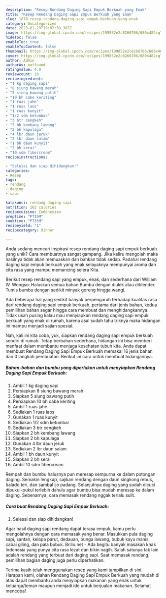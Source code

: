 ```yaml
---
description: "Resep Rendang Daging Sapi Empuk Berkuah yang Enak"
title: "Resep Rendang Daging Sapi Empuk Berkuah yang Enak"
slug: 1870-resep-rendang-daging-sapi-empuk-berkuah-yang-enak
category: Uncategorized
date: 2023-01-23T19:07:39.387Z
image: https://img-global.cpcdn.com/recipes/199852e2c8266706/680x482cq70/rendang-daging-sapi-empuk-berkuah-foto-resep-utama.jpg
hideToc: false
enableToc: true
enableTocContent: false
thumbnail: https://img-global.cpcdn.com/recipes/199852e2c8266706/680x482cq70/rendang-daging-sapi-empuk-berkuah-foto-resep-utama.jpg
cover: https://img-global.cpcdn.com/recipes/199852e2c8266706/680x482cq70/rendang-daging-sapi-empuk-berkuah-foto-resep-utama.jpg
author: Admin
authorAv: notfound
ratingvalue: 4.9
reviewcount: 10
recipeingredient:
- "1 kg daging sapi"
- "8 siung bawang merah"
- "5 siung bawang putih"
- "10 bh cabe keriting"
- "1 ruas jahe"
- "1 ruas laos"
- "1 ruas kunyit"
- "1/2 sdm ketumbar"
- "3 btr cengkeh"
- "2 bh kembang lawang"
- "2 bh kapulaga"
- "4 lbr daun jeruk"
- "2 lbr daun salam"
- "1 bh daun kunyit"
- "2 bh serai"
- "10 sdm fibercream"
recipeinstructions:

- "Selesai dan siap dihidangkan!"
categories:
- Resep
tags:
- rendang
- daging
- sapi

katakunci: rendang daging sapi 
nutrition: 163 calories
recipecuisine: Indonesian
preptime: "PT19M"
cooktime: "PT35M"
recipeyield: "1"
recipecategory: Dinner

---
```





Anda sedang mencari inspirasi resep rendang daging sapi empuk berkuah yang unik? Cara membuatnya sangat gampang. Jika keliru mengolah maka hasilnya tidak akan memuaskan dan bahkan tidak sedap. Padahal rendang daging sapi empuk berkuah yang enak selayaknya mempunyai aroma dan cita rasa yang mampu memancing selera Kita.





Berikut resep rendang sapi yang empuk, enak, dan sederhana dari William W. Wongso: Haluskan semua bahan Bumbu dengan diulek atau diblender. Tumis bumbu dengan sedikit minyak goreng hingga wangi.

Ada beberapa hal yang sedikit banyak berpengaruh terhadap kualitas rasa dari rendang daging sapi empuk berkuah, pertama dari jenis bahan, kedua pemilihan bahan segar hingga cara membuat dan menghidangkannya. Tidak usah pusing kalau mau menyiapkan rendang daging sapi empuk berkuah yang enak di rumah, karena asal sudah tahu triknya maka hidangan ini mampu menjadi sajian spesial.






Nah, kali ini kita coba, yuk, siapkan rendang daging sapi empuk berkuah sendiri di rumah. Tetap berbahan sederhana, hidangan ini bisa memberi manfaat dalam membantu menjaga kesehatan tubuh kita. Anda dapat membuat Rendang Daging Sapi Empuk Berkuah memakai 16 jenis bahan dan 0 langkah pembuatan. Berikut ini cara untuk membuat hidangannya.

<!--inarticleads1-->

##### Bahan-bahan dan bumbu yang diperlukan untuk menyiapkan Rendang Daging Sapi Empuk Berkuah:

1. Ambil 1 kg daging sapi
1. Persiapkan 8 siung bawang merah
1. Siapkan 5 siung bawang putih
1. Persiapkan 10 bh cabe keriting
1. Ambil 1 ruas jahe
1. Sediakan 1 ruas laos
1. Gunakan 1 ruas kunyit
1. Sediakan 1/2 sdm ketumbar
1. Sediakan 3 btr cengkeh
1. Siapkan 2 bh kembang lawang
1. Siapkan 2 bh kapulaga
1. Gunakan 4 lbr daun jeruk
1. Sediakan 2 lbr daun salam
1. Ambil 1 bh daun kunyit
1. Siapkan 2 bh serai
1. Ambil 10 sdm fibercream


Rempah dan bumbu halusnya pun meresap sempurna ke dalam potongan daging. Semakin lengkap, sajikan rendang dengan daun singkong rebus, balado teri, dan sambal ijo padang. Selanjutnya daging yang sudah dicuci dipukul-pukul terlebih dahulu agar bumbu bisa mudah meresap ke dalam daging. Sebenarnya, cara memasak rendang nggak terlalu sulit. 

<!--inarticleads2-->

##### Cara buat Rendang Daging Sapi Empuk Berkuah:


1. Selesai dan siap dihidangkan!

Agar hasil daging sapi rendang dapat terasa empuk, kamu perlu mengolahnya dengan cara memasak yang benar. Masukkan pula daging sapi, santan, kelapa parut, dedauan, bunga lawang, bubuk kayu manis, cabai giling, dan pala bubuk. Brilio.net - Ada begitu banyak masakan khas Indonesia yang punya cita rasa lezat dan bikin nagih. Salah satunya tak lain adalah rendang yang terbuat dari daging sapi. Saat memasak rendang, pemilihan bagian daging juga perlu diperhatikan. 

Terima kasih telah menggunakan resep yang kami tampilkan di sini. Harapan kami, olahan Rendang Daging Sapi Empuk Berkuah yang mudah di atas dapat membantu anda menyiapkan makanan yang enak untuk keluarga/teman maupun menjadi ide untuk berjualan makanan. Selamat mencoba!
